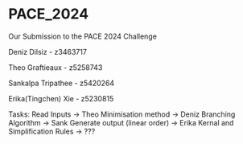 # PACE_2024
Our Submission to the PACE 2024 Challenge

Deniz Dilsiz - z3463717

Theo Graftieaux - z5258743

Sankalpa Tripathee - z5420264

Erika(Tingchen) Xie - z5230815

Tasks: 
	Read Inputs -> Theo 
	Minimisation method -> Deniz 
	Branching Algorithm -> Sank
	Generate output (linear order) -> Erika
	Kernal and Simplification Rules -> ??? 


